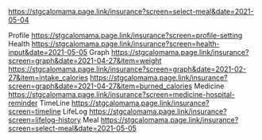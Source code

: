 
https://stgcalomama.page.link/insurance?screen=select-meal&date=2021-05-04

Profile
https://stgcalomama.page.link/insurance?screen=profile-setting
Health
https://stgcalomama.page.link/insurance?screen=health-input&date=2021-05-05
Graph
https://stgcalomama.page.link/insurance?screen=graph&date=2021-04-27&item=weight
https://stgcalomama.page.link/insurance?screen=graph&date=2021-02-27&item=intake_calories
https://stgcalomama.page.link/insurance?screen=graph&date=2021-04-27&item=burned_calories
Medicine
https://stgcalomama.page.link/insurance?screen=medicine-hospital-reminder
TimeLine
https://stgcalomama.page.link/insurance?screen=timeline
LifeLog
https://stgcalomama.page.link/insurance?screen=lifelog-history
Meal
https://stgcalomama.page.link/insurance?screen=select-meal&date=2021-05-05
